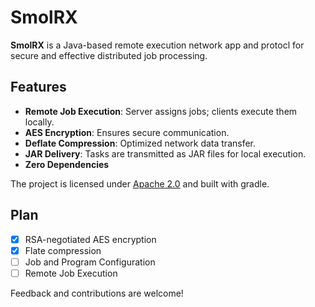 # SmolRX

**SmolRX** is a Java-based remote execution network app and protocl for secure and effective distributed job processing.

## Features
- **Remote Job Execution**: Server assigns jobs; clients execute them locally.
- **AES Encryption**: Ensures secure communication.
- **Deflate Compression**: Optimized network data transfer.
- **JAR Delivery**: Tasks are transmitted as JAR files for local execution.
- **Zero Dependencies**

The project is licensed under [Apache 2.0](https://www.apache.org/licenses/LICENSE-2.0) and built with gradle.

## Plan
- [x] RSA-negotiated AES encryption
- [x] Flate compression
- [ ] Job and Program Configuration
- [ ] Remote Job Execution

Feedback and contributions are welcome!
